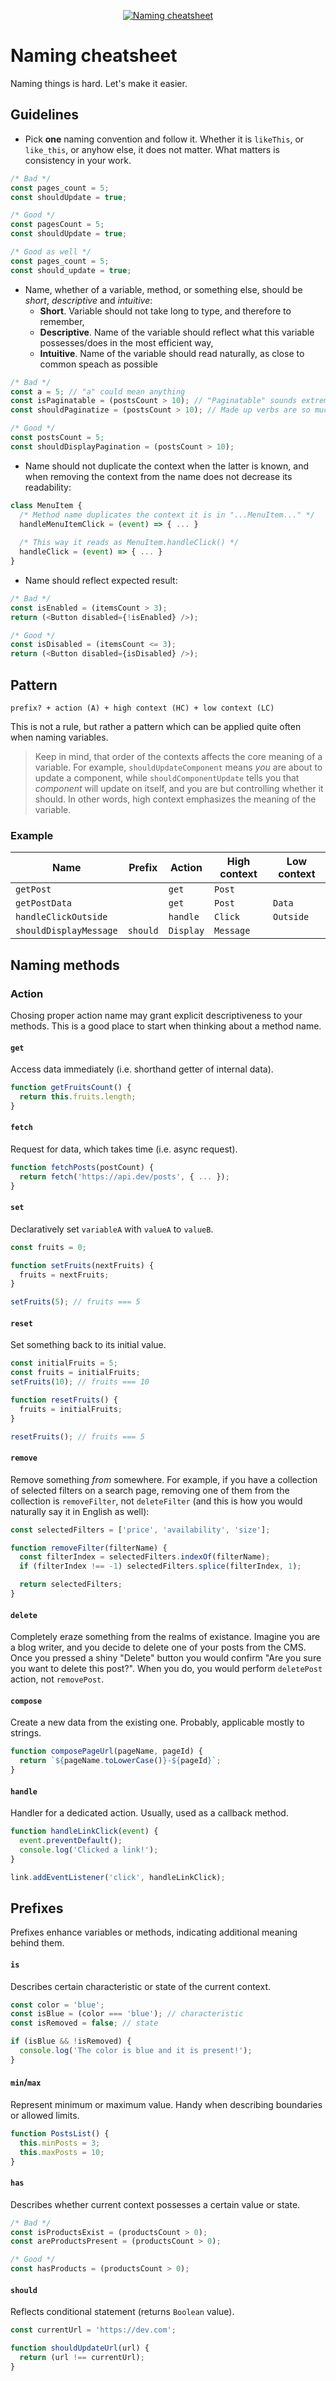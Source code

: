 <p align="center">
 <a href="https://github.com/kettanaito/naming-cheatsheet">
  <img src="./naming-cheatsheet.png" alt="Naming cheatsheet" />
 </a>
</p>

# Naming cheatsheet
Naming things is hard. Let's make it easier.

## Guidelines
* Pick **one** naming convention and follow it. Whether it is `likeThis`, or `like_this`, or anyhow else, it does not matter. What matters is consistency in your work.
```js
/* Bad */
const pages_count = 5;
const shouldUpdate = true;

/* Good */
const pagesCount = 5;
const shouldUpdate = true;

/* Good as well */
const pages_count = 5;
const should_update = true;
```
* Name, whether of a variable, method, or something else, should be *short*, *descriptive* and *intuitive*:
  * **Short**. Variable should not take long to type, and therefore to remember,
  * **Descriptive**. Name of the variable should reflect what this variable possesses/does in the most efficient way,
  * **Intuitive**. Name of the variable should read naturally, as close to common speach as possible
```js
/* Bad */
const a = 5; // "a" could mean anything
const isPaginatable = (postsCount > 10); // "Paginatable" sounds extremely unnatural
const shouldPaginatize = (postsCount > 10); // Made up verbs are so much fun!

/* Good */
const postsCount = 5;
const shouldDisplayPagination = (postsCount > 10);
```

* Name should not duplicate the context when the latter is known, and when removing the context from the name does not decrease its readability:
```js
class MenuItem {
  /* Method name duplicates the context it is in "...MenuItem..." */
  handleMenuItemClick = (event) => { ... }
  
  /* This way it reads as MenuItem.handleClick() */
  handleClick = (event) => { ... }
}
```
* Name should reflect expected result:
```js
/* Bad */
const isEnabled = (itemsCount > 3);
return (<Button disabled={!isEnabled} />);

/* Good */
const isDisabled = (itemsCount <= 3);
return (<Button disabled={isDisabled} />);
```

## Pattern
```
prefix? + action (A) + high context (HC) + low context (LC)
```
This is not a rule, but rather a pattern which can be applied quite often when naming variables.

> Keep in mind, that order of the contexts affects the core meaning of a variable. For example, `shouldUpdateComponent` means *you* are about to update a component, while `shouldComponentUpdate` tells you that *component* will update on itself, and you are but controlling whether it should.
In other words, high context emphasizes the meaning of the variable.

### Example
| Name | Prefix | Action | High context | Low context |
| ---- | ---- | ------ | ------------ | ----------- |
| `getPost` | | `get` | `Post` |  |
| `getPostData` | | `get` | `Post` | `Data` |
| `handleClickOutside` | | `handle` | `Click` | `Outside` |
| `shouldDisplayMessage` | `should` | `Display` | `Message`| |

## Naming methods

### Action
Chosing proper action name may grant explicit descriptiveness to your methods. This is a good place to start when thinking about a method name.

#### `get`
Access data immediately (i.e. shorthand getter of internal data).
```js
function getFruitsCount() {
  return this.fruits.length;
}
```
#### `fetch`
Request for data, which takes time (i.e. async request).
```js
function fetchPosts(postCount) {
  return fetch('https://api.dev/posts', { ... });
}
```

#### `set`
Declaratively set `variableA` with `valueA` to `valueB`.
```js
const fruits = 0;

function setFruits(nextFruits) {
  fruits = nextFruits;
}

setFruits(5); // fruits === 5
```

#### `reset`
Set something back to its initial value.
```js
const initialFruits = 5;
const fruits = initialFruits;
setFruits(10); // fruits === 10

function resetFruits() {
  fruits = initialFruits;
}

resetFruits(); // fruits === 5
```

#### `remove`
Remove something *from* somewhere. For example, if you have a collection of selected filters on a search page, removing one of them from the collection is `removeFilter`, not `deleteFilter` (and this is how you would naturally say it in English as well):
```js
const selectedFilters = ['price', 'availability', 'size'];

function removeFilter(filterName) {
  const filterIndex = selectedFilters.indexOf(filterName);
  if (filterIndex !== -1) selectedFilters.splice(filterIndex, 1);

  return selectedFilters;
}
```

#### `delete`
Completely eraze something from the realms of existance. Imagine you are a blog writer, and you decide to delete one of your posts from the CMS. Once you pressed a shiny "Delete" button you would confirm "Are you sure you want to delete this post?". When you do, you would perform `deletePost` action, not `removePost`.

#### `compose`
Create a new data from the existing one. Probably, applicable mostly to strings.
```js
function composePageUrl(pageName, pageId) {
  return `${pageName.toLowerCase()}-${pageId}`;
}
```

#### `handle`
Handler for a dedicated action. Usually, used as a callback method.
```js
function handleLinkClick(event) {
  event.preventDefault();
  console.log('Clicked a link!');
}

link.addEventListener('click', handleLinkClick);
```

## Prefixes
Prefixes enhance variables or methods, indicating additional meaning behind them.

#### `is`
Describes certain characteristic or state of the current context.
```js
const color = 'blue';
const isBlue = (color === 'blue'); // characteristic
const isRemoved = false; // state

if (isBlue && !isRemoved) {
  console.log('The color is blue and it is present!');
}
```

#### `min`/`max`
Represent minimum or maximum value. Handy when describing boundaries or allowed limits.
```js
function PostsList() {
  this.minPosts = 3;
  this.maxPosts = 10;
}
```

#### `has`
Describes whether current context possesses a certain value or state.
```js
/* Bad */
const isProductsExist = (productsCount > 0);
const areProductsPresent = (productsCount > 0);

/* Good */
const hasProducts = (productsCount > 0);
```

#### `should`
Reflects conditional statement (returns `Boolean` value).
```js
const currentUrl = 'https://dev.com';

function shouldUpdateUrl(url) {
  return (url !== currentUrl);
}
```
